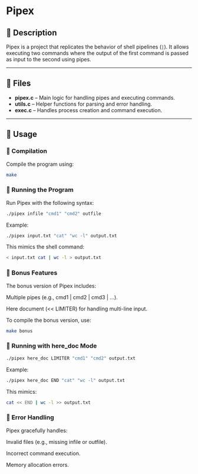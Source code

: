 # Pipex

## 🔹 Description  
Pipex is a project that replicates the behavior of shell pipelines (`|`). It allows executing two commands where the output of the first command is passed as input to the second using pipes.

---

## 📂 Files  
- **pipex.c** – Main logic for handling pipes and executing commands.  
- **utils.c** – Helper functions for parsing and error handling.  
- **exec.c** – Handles process creation and command execution.  

---

## 🚀 Usage  

### 📌 Compilation  
Compile the program using:  
```bash  
make
```

### 📌 Running the Program
Run Pipex with the following syntax:

```bash
./pipex infile "cmd1" "cmd2" outfile
```
Example:

```bash
./pipex input.txt "cat" "wc -l" output.txt  
```
This mimics the shell command:

```bash
< input.txt cat | wc -l > output.txt  
```
### 📌 Bonus Features
The bonus version of Pipex includes:

Multiple pipes (e.g., cmd1 | cmd2 | cmd3 | ...).

Here document (<< LIMITER) for handling multi-line input.

To compile the bonus version, use:

```bash
make bonus  
```
### 📌 Running with here_doc Mode
```bash
./pipex here_doc LIMITER "cmd1" "cmd2" output.txt  
```
Example:

```bash
./pipex here_doc END "cat" "wc -l" output.txt  
```
This mimics:

```bash
cat << END | wc -l >> output.txt  
```
### 🔧 Error Handling
Pipex gracefully handles:

Invalid files (e.g., missing infile or outfile).

Incorrect command execution.

Memory allocation errors.

